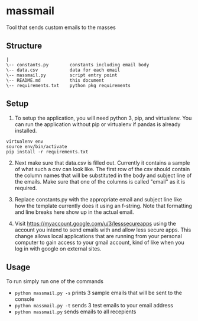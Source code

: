 # massmail
Tool that sends custom emails to the masses

## Structure

```
|
\-- constants.py        constants including email body
\-- data.csv            data for each email
\-- massmail.py         script entry point
\-- README.md           this document
\-- requirements.txt    python pkg requirements

```

## Setup

1. To setup the application, you will need python 3, pip, and virtualenv. You can run the application without pip or virtualenv if pandas is already installed.

```
virtualenv env
source env/bin/activate
pip install -r requirements.txt
```

2. Next make sure that data.csv is filled out. Currently it contains a sample of what such a csv can look like. The first row of the csv should contain the column names that will be substituted in the body and subject line of the emails. Make sure that one of the columns is called "email" as it is required.

3. Replace constants.py with the appropriate email and subject line like how the template currently does it using an f-string. Note that formatting and line breaks here show up in the actual email.

4. Visit https://myaccount.google.com/u/3/lesssecureapps using the account you intend to send emails with and allow less secure apps. This change allows local applications that are running from your personal computer to gain access to your gmail account, kind of like when you log in with google on external sites.

## Usage

To run simply run one of the commands

- ```python massmail.py -s``` prints 3 sample emails that will be sent to the console
- ```python massmail.py -t``` sends 3 test emails to your email address
- ```python massmail.py``` sends emails to all recepients

